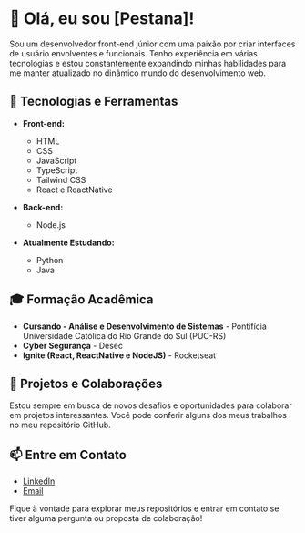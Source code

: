 # 👋 Olá, eu sou [Pestana]!

Sou um desenvolvedor front-end júnior com uma paixão por criar interfaces de usuário envolventes e funcionais. 
Tenho experiência em várias tecnologias e estou constantemente expandindo minhas habilidades para me manter atualizado no dinâmico mundo do desenvolvimento web.

## 🚀 Tecnologias e Ferramentas
- **Front-end:**
  - HTML
  - CSS
  - JavaScript
  - TypeScript
  - Tailwind CSS
  - React e ReactNative

- **Back-end:**
  - Node.js

- **Atualmente Estudando:**
  - Python
  - Java

## 🎓 Formação Acadêmica
- **Cursando - Análise e Desenvolvimento de Sistemas** - Pontifícia Universidade Católica do Rio Grande do Sul (PUC-RS)
- **Cyber Segurança** - Desec
- **Ignite (React, ReactNative e NodeJS)** - Rocketseat

## 💼 Projetos e Colaborações
Estou sempre em busca de novos desafios e oportunidades para colaborar em projetos interessantes. 
Você pode conferir alguns dos meus trabalhos no meu repositório GitHub.

## 📫 Entre em Contato
- [LinkedIn](https://www.linkedin.com/in/bybrunopestana/)
- [Email](mailto:eu@pestana.ai)

Fique à vontade para explorar meus repositórios e entrar em contato se tiver alguma pergunta ou proposta de colaboração!
